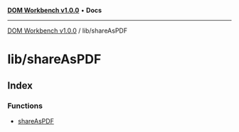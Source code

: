 [**DOM Workbench v1.0.0**](../../README.md) • **Docs**

***

[DOM Workbench v1.0.0](../../modules.md) / lib/shareAsPDF

# lib/shareAsPDF

## Index

### Functions

- [shareAsPDF](functions/shareAsPDF.md)
